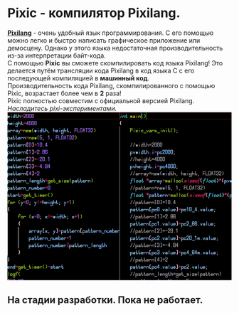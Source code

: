# **Pixic** - компилятор Pixilang.
[**Pixilang**](http://warmplace.ru/soft/pixilang) - очень удобный язык программирования. С его помощью можно легко и быстро написать графическое приложение или демосцену. Однако у этого языка недостаточная производительность из-за интерпретации байт-кода.\
С помощью **Pixic** вы сможете скомпилировать код языка Pixilang! Это делается путём трансляции кода Pixilang в код языка C с его последующей компиляцией в **машинный код**.\
Производительность кода Pixilang, скомпилированного с помощью Pixic, возрастает более чем в **2** раза!\
Pixic полностью совместим с официальной версией Pixilang.\
*Насладитесь pixi-экспериментами.*\
<img src="logo.png">
## На стадии разработки. Пока не работает.